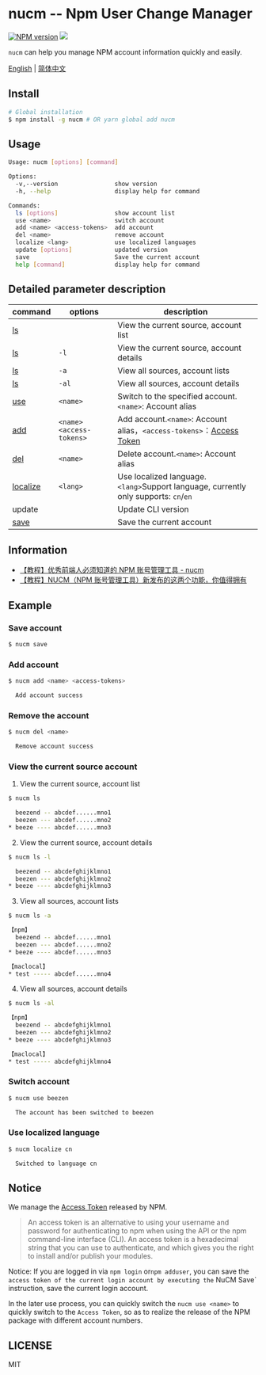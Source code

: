 # nucm -- Npm User Change Manager

[![NPM version][npm-image]][npm-url]
![](https://img.shields.io/badge/build-passing-green)

`nucm` can help you manage NPM account information quickly and easily.

[English](./README.md) | [简体中文](./README_CN.md)

## Install

```bash
# Global installation
$ npm install -g nucm # OR yarn global add nucm
```

## Usage

```bash
Usage: nucm [options] [command]

Options:
  -v,--version                show version
  -h, --help                  display help for command

Commands:
  ls [options]                show account list
  use <name>                  switch account
  add <name> <access-tokens>  add account
  del <name>                  remove account
  localize <lang>             use localized languages
  update [options]            updated version
  save                        Save the current account
  help [command]              display help for command
```

## Detailed parameter description

| command                                | options                    | description                                                                                                        |
| -------------------------------------- | -------------------------- | ------------------------------------------------------------------------------------------------------------------ |
| [ls](#view-the-current-source-account) |                            | View the current source, account list                                                                              |
| [ls](#view-the-current-source-account) | `-l`                       | View the current source, account details                                                                           |
| [ls](#view-the-current-source-account) | `-a`                       | View all sources, account lists                                                                                    |
| [ls](#view-the-current-source-account) | `-al`                      | View all sources, account details                                                                                  |
| [use](#switch-account)                 | `<name>`                   | Switch to the specified account.`<name>`: Account alias                                                            |
| [add](#add-account)                    | `<name>` `<access-tokens>` | Add account.`<name>`: Account alias，`<access-tokens>`：[Access Token](https://docs.npmjs.com/about-access-tokens) |
| [del](#remove-the-account)             | `<name>`                   | Delete account.`<name>`: Account alias                                                                             |
| [localize](#use-localized-language)    | `<lang>`                   | Use localized language. `<lang>`Support language, currently only supports: `cn`/`en`                               |
| update                                 |                            | Update CLI version                                                                                                 |
| [save](#save-account)                  |                            | Save the current account                                                                                           |

## Information

- [【教程】优秀前端人必须知道的 NPM 账号管理工具 - nucm](https://juejin.cn/post/7059224326674841636)
- [【教程】NUCM（NPM 账号管理工具）新发布的这两个功能，你值得拥有](https://juejin.cn/post/7079411183408644104)

## Example

### Save account

```bash
$ nucm save
```

### Add account

```bash
$ nucm add <name> <access-tokens>

  Add account success
```

### Remove the account

```bash
$ nucm del <name>

  Remove account success
```

### View the current source account

1. View the current source, account list

```bash
$ nucm ls

  beezend -- abcdef......mno1
  beezen --- abcdef......mno2
* beeze ---- abcdef......mno3
```

2. View the current source, account details

```bash
$ nucm ls -l

  beezend -- abcdefghijklmno1
  beezen --- abcdefghijklmno2
* beeze ---- abcdefghijklmno3
```

3. View all sources, account lists

```bash
$ nucm ls -a

【npm】
  beezend -- abcdef......mno1
  beezen --- abcdef......mno2
* beeze ---- abcdef......mno3

【maclocal】
* test ----- abcdef......mno4
```

4. View all sources, account details

```bash
$ nucm ls -al

【npm】
  beezend -- abcdefghijklmno1
  beezen --- abcdefghijklmno2
* beeze ---- abcdefghijklmno3

【maclocal】
* test ----- abcdefghijklmno4
```

### Switch account

```bash
$ nucm use beezen

  The account has been switched to beezen
```

### Use localized language

```bash
$ nucm localize cn

  Switched to language cn
```

## Notice

We manage the [Access Token](https://docs.npmjs.com/about-access-tokens) released by NPM.

> An access token is an alternative to using your username and password for authenticating to npm when using the API or the npm command-line interface (CLI). An access token is a hexadecimal string that you can use to authenticate, and which gives you the right to install and/or publish your modules.

Notice: If you are logged in via `npm login` or`npm adduser`, you can save the `access token of the current login account by executing the` NuCM Save` instruction, save the current login account.

In the later use process, you can quickly switch the `nucm use <name>` to quickly switch to the `Access Token`, so as to realize the release of the NPM package with different account numbers.

## LICENSE

MIT

[npm-url]: https://www.npmjs.com/package/nucm
[npm-image]: https://img.shields.io/npm/v/nucm.svg

